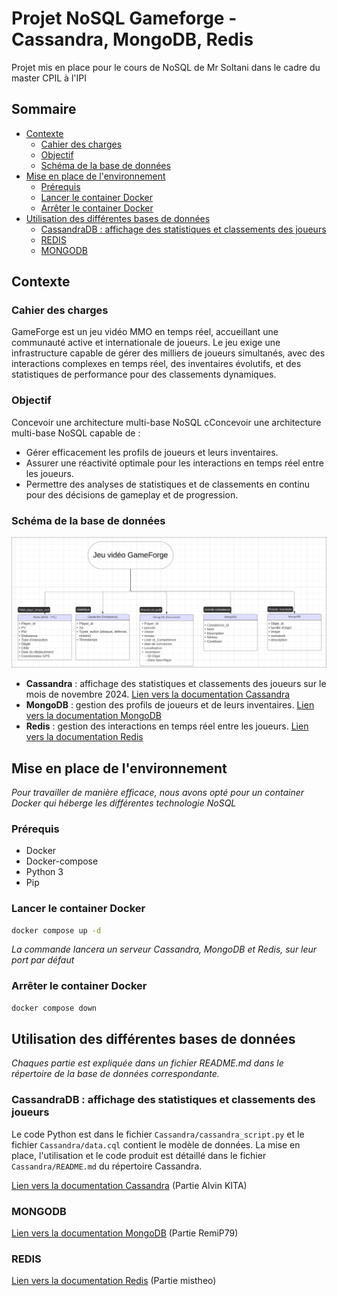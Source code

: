 # Projet NoSQL Gameforge - Cassandra, MongoDB, Redis

Projet mis en place pour le cours de NoSQL de Mr Soltani dans le cadre du master CPIL à l'IPI

## Sommaire

* [Contexte](#contexte)
    * [Cahier des charges](#cahier-des-charges)
    * [Objectif](#objectif)
    * [Schéma de la base de données](#schéma-de-la-base-de-données)
* [Mise en place de l'environnement](#mise-en-place-de-lenvironnement)
    * [Prérequis](#prérequis)
    * [Lancer le container Docker](#lancer-le-container-docker)
    * [Arrêter le container Docker](#arrêter-le-container-docker)
* [Utilisation des différentes bases de données](#utilisation-des-différentes-bases-de-données)
    * [CassandraDB : affichage des statistiques et classements des joueurs](#cassandradb--affichage-des-statistiques-et-classements-des-joueurs)
    * [REDIS](#redis)
    * [MONGODB](#mongodb)

## Contexte

### Cahier des charges

GameForge est un jeu vidéo MMO en temps réel, accueillant une communauté active et internationale de joueurs. Le jeu
exige une infrastructure capable de gérer des milliers de joueurs simultanés, avec des interactions complexes en temps
réel, des inventaires évolutifs, et des statistiques de performance pour des classements dynamiques.

### Objectif

Concevoir une architecture multi-base NoSQL cConcevoir une architecture multi-base NoSQL capable de :

- Gérer efficacement les profils de joueurs et leurs inventaires.
- Assurer une réactivité optimale pour les interactions en temps réel entre les joueurs.
- Permettre des analyses de statistiques et de classements en continu pour des décisions de gameplay et de progression.

### Schéma de la base de données

![Schéma de la base de données](Images/chart.png)

- **Cassandra** : affichage des statistiques et classements des joueurs sur le mois de novembre 2024. [Lien vers la documentation Cassandra](Cassandra/README.md)
- **MongoDB** : gestion des profils de joueurs et de leurs inventaires. [Lien vers la documentation MongoDB](MongoDB/README.md)
- **Redis** : gestion des interactions en temps réel entre les joueurs. [Lien vers la documentation Redis](Redis/README.md)

## Mise en place de l'environnement

*Pour travailler de manière efficace, nous avons opté pour un container Docker qui héberge les différentes technologie
NoSQL*

### Prérequis

- Docker
- Docker-compose
- Python 3
- Pip

### Lancer le container Docker

```bash
docker compose up -d
```

*La commande lancera un serveur Cassandra, MongoDB et Redis, sur leur port par défaut*

### Arrêter le container Docker

```bash
docker compose down
```

## Utilisation des différentes bases de données

*Chaques partie est expliquée dans un fichier README.md dans le répertoire de la base de données correspondante.*

### CassandraDB : affichage des statistiques et classements des joueurs

Le code Python est dans le fichier `Cassandra/cassandra_script.py` et le fichier `Cassandra/data.cql` contient le modèle de données.
La mise en place, l'utilisation et le code produit est détaillé dans le fichier `Cassandra/README.md` du répertoire Cassandra.

[Lien vers la documentation Cassandra](Cassandra) (Partie Alvin KITA)

### MONGODB

[Lien vers la documentation MongoDB](MongoDB) (Partie RemiP79)

### REDIS

[Lien vers la documentation Redis](Redis) (Partie mistheo)
